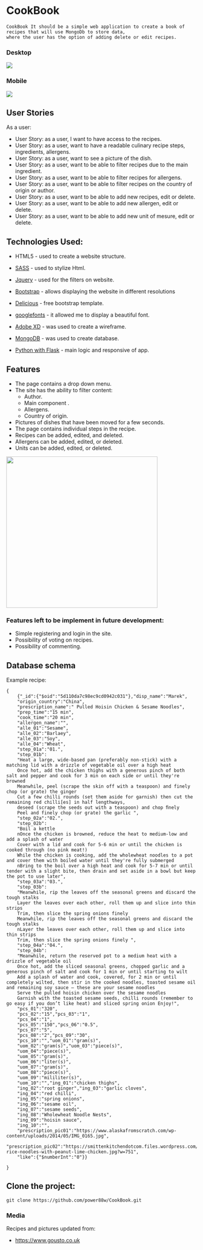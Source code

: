 # CookBook
	CookBook It should be a simple web application to create a book of recipes that will use MongoDb to store data, 
	where the user has the option of adding delete or edit recipes.

### Desktop

<img src="https://github.com/power88w/CookBook/blob/master/static/img/overview.JPG?raw=true"/> <br>

### Mobile

<img src="https://github.com/power88w/CookBook/blob/master/static/img/mobile.JPG?raw=true"/> <br>

## User Stories

As a user:


- User Story: as a user, I want to have access to the recipes.
- User Story: as a user, want to have a readable culinary recipe steps, ingredients, allergens.
- User Story: as a user, want to see a picture of the dish.
- User Story: as a user, want to be able to filter recipes due to the main ingredient.
- User Story: as a user, want to be able to filter recipes for allergens.
- User Story: as a user, want to be able to filter recipes on the country of origin or author.
- User Story: as a user, want to be able to add new recipes, edit or delete.
- User Story: as a user, want to be able to add new allergen, edit or delete.
- User Story: as a user, want to be able to add new unit of mesure, edit or delete.

## Technologies Used:

- HTML5 - used to create a website structure.

- [SASS](https://sass-lang.com/) - used to stylize Html.

- [Jquery](https://jquery.com/) - used for the filters on website.

- [Bootstrap](https://getbootstrap.com/docs/3.3/getting-started/) - allows displaying the website in different resolutions

- [Delicious](https://bootstrapmade.com/demo/Delicious/) - free bootstrap template.

- [googlefonts](https://fonts.google.com/) - it allowed me to display a beautiful font.

- [Adobe XD](https://www.adobe.com/pl/products/xd.html) - was used to create a wireframe.

- [MongoDB](https://www.mongodb.com/) - was used to create database.

- [Python with Flask](https://www.fullstackpython.com/flask.html) - main logic and responsive of app.


## Features 

- The page contains a drop down menu.
- The site has the ability to filter content:
    - Author.
    - Main component .
    - Allergens.
    - Country of origin.
- Pictures of dishes that have been moved for a few seconds.
- The page contains individual steps in the recipe.
- Recipes can be added, edited, and deleted.
- Allergens can be added, edited, or deleted.
- Units can be added, edited, or deleted.



<img src="https://github.com/power88w/CookBook/blob/master/static/img/recipe.JPG?raw=true" width="400" />

### Features left to be implement in future development:


- Simple registering and login in the site.
- Possibility of voting on recipes.
- Possibility of commenting.


## Database schema

Example recipe:

```
{
	{"_id":{"$oid":"5d110da7c98ec9cd0942c031"},"disp_name":"Marek",
	"origin_country":"China",
	"prescription_name":" Pulled Hoisin Chicken & Sesame Noodles",
	"prep_time":"15 min",
	"cook_time":"20 min",
	"allergen_name":"",
	"alle_01":"Sesame",
	"alle_02":"Barlaey",
	"alle_03":"Soy",
	"alle_04":"Wheat",
	"step_01a":"01.",
	"step_01b":
	"Heat a large, wide-based pan (preferably non-stick) with a matching lid with a drizzle of vegetable oil over a high heat
	Once hot, add the chicken thighs with a generous pinch of both salt and pepper and cook for 3 min on each side or until they're browned
	Meanwhile, peel (scrape the skin off with a teaspoon) and finely chop (or grate) the ginger
	Cut a few chilli rounds (set them aside for garnish) then cut the remaining red chilli[es] in half lengthways, 
	deseed (scrape the seeds out with a teaspoon) and chop ﬁnely
	Peel and finely chop (or grate) the garlic ",
	"step_02a":"02.",
	"step_02b":
	"Boil a kettle
	nOnce the chicken is browned, reduce the heat to medium-low and add a splash of water
	Cover with a lid and cook for 5-6 min or until the chicken is cooked through (no pink meat!)
	While the chicken is cooking, add the wholewheat noodles to a pot and cover them with boiled water until they're fully submerged
	nBring to the boil over a high heat and cook for 5-7 min or until tender with a slight bite, then drain and set aside in a bowl but keep the pot to use later",
	"step_03a":"03.",
	"step_03b":
	"Meanwhile, rip the leaves off the seasonal greens and discard the tough stalks
	Layer the leaves over each other, roll them up and slice into thin strips
	Trim, then slice the spring onions finely 
	Meanwhile, rip the leaves off the seasonal greens and discard the tough stalks
	nLayer the leaves over each other, roll them up and slice into thin strips
	Trim, then slice the spring onions finely ",
	"step_04a":"04.",
	"step_04b":
	"Meanwhile, return the reserved pot to a medium heat with a drizzle of vegetable oil
	Once hot, add the sliced seasonal greens, chopped garlic and a generous pinch of salt and cook for 1 min or until starting to wilt
	Add a splash of water and cook, covered, for 2 min or until completely wilted, then stir in the cooked noodles, toasted sesame oil and remaining soy sauce – these are your sesame noodles
	Serve the pulled hoisin chicken over the sesame noodles
	Garnish with the toasted sesame seeds, chilli rounds (remember to go easy if you don’t like heat) and sliced spring onion Enjoy!",
	"pcs_01":"320",
	"pcs_02":"15","pcs_03":"1",
	"pcs_04":"1",
	"pcs_05":"150","pcs_06":"0.5",
	"pcs_07":"5",
	"pcs_08":"2","pcs_09":"30",
	"pcs_10":"","uom_01":"gram(s)",
	"uom_02":"gram(s)","uom_03":"piece(s)",
	"uom_04":"piece(s)",
	"uom_05":"gram(s)",
	"uom_06":"liter(s)",
	"uom_07":"gram(s)",
	"uom_08":"piece(s)",
	"uom_09":"mililiter(s)",
	"uom_10":"","ing_01":"chicken thighs",
	"ing_02":"root ginger","ing_03":"garlic cloves",
	"ing_04":"red chilli",
	"ing_05":"spring onions",
	"ing_06":"sesame oil",
	"ing_07":"sesame seeds",
	"ing_08":"Wholewheat Noodle Nests",
	"ing_09":"hoisin sauce",
	"ing_10":"",
	"prescription_pic01":"https://www.alaskafromscratch.com/wp-content/uploads/2014/05/IMG_0165.jpg",
	"prescription_pic02":"https://smittenkitchendotcom.files.wordpress.com/2012/06/cold-rice-noodles-with-peanut-lime-chicken.jpg?w=751",
	"like":{"$numberInt":"0"}}

}
```

## Clone the project:

```
git clone https://github.com/power88w/CookBook.git
```

### Media

Recipes and pictures updated from:
* https://www.gousto.co.uk


